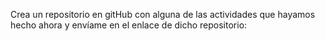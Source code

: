 Crea un repositorio en gitHub con alguna de las actividades que hayamos hecho ahora y envíame en el enlace de dicho repositorio:

